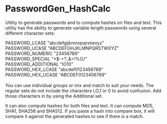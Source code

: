 # PasswordGen_HashCalc
Utility to generate passwords and to compute hashes on files and text.
This utility has the ability to generate variable length passwords using several different character sets:

PASSWORD_LCASE "abcdefgijkmnopqrstwxyz"<br/>
PASSWORD_UCASE "ABCDEFGHJKLMNPQRSTWXYZ"<br/>
PASSWORD_NUMERIC "23456789"<br/>
PASSWORD_SPECIAL "*$-+?_&=!%{}/"<br/>
PASSWORD_ADDITIONAL "IO10"<br/>
PASSWORD_HEX_LCASE "abcdef0123456789"<br/>
PASSWORD_HEX_UCASE "ABCDEF0123456789"<br/>
<br/>
You can use individual groups or mix and match to suit your needs. The regular
sets do not include the characters I,O,1 or 0 to avoid cunfusion. Add those 
characters in by using the Additional set. 

It can also compute hashes for both files and text. It can compute MD5, SHA1,
SHA256 and SHA512. If you paste a hash into compare box, it will compare it
against the generated hashes to see if there is a match. 
